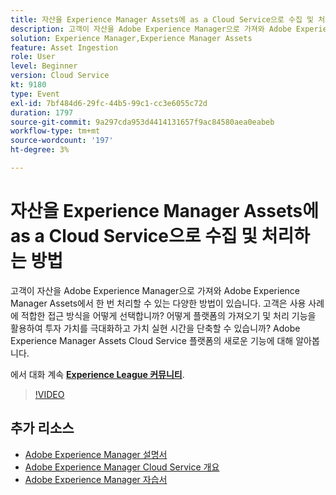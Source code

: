 ```yaml
---
title: 자산을 Experience Manager Assets에 as a Cloud Service으로 수집 및 처리하는 방법
description: 고객이 자산을 Adobe Experience Manager으로 가져와 Adobe Experience Manager Assets에서 한 번 처리할 수 있는 다양한 방법이 있습니다. 고객은 사용 사례에 적합한 접근 방식을 어떻게 선택합니까? 어떻게 플랫폼의 가져오기 및 처리 기능을 활용하여 투자 가치를 극대화하고 가치 실현 시간을 단축할 수 있습니까? Adobe Experience Manager Assets Cloud Service 플랫폼의 새로운 기능에 대해 알아봅니다.
solution: Experience Manager,Experience Manager Assets
feature: Asset Ingestion
role: User
level: Beginner
version: Cloud Service
kt: 9180
type: Event
exl-id: 7bf484d6-29fc-44b5-99c1-cc3e6055c72d
duration: 1797
source-git-commit: 9a297cda953d4414131657f9ac84580aea0eabeb
workflow-type: tm+mt
source-wordcount: '197'
ht-degree: 3%

---
```


# 자산을 Experience Manager Assets에 as a Cloud Service으로 수집 및 처리하는 방법

고객이 자산을 Adobe Experience Manager으로 가져와 Adobe Experience Manager Assets에서 한 번 처리할 수 있는 다양한 방법이 있습니다. 고객은 사용 사례에 적합한 접근 방식을 어떻게 선택합니까? 어떻게 플랫폼의 가져오기 및 처리 기능을 활용하여 투자 가치를 극대화하고 가치 실현 시간을 단축할 수 있습니까? Adobe Experience Manager Assets Cloud Service 플랫폼의 새로운 기능에 대해 알아봅니다.

에서 대화 계속 **[Experience League 커뮤니티](https://adobe.ly/2Zq7dlg)**.

>[!VIDEO](https://video.tv.adobe.com/v/337773/?quality=12&learn=on&hidetitle=true)

## 추가 리소스

- [Adobe Experience Manager 설명서](https://experienceleague.adobe.com/docs/experience-manager-cloud-service.html?lang=ko-KR)
- [Adobe Experience Manager Cloud Service 개요](https://experienceleague.adobe.com/docs/experience-manager-cloud-service/overview/home.html)
- [Adobe Experience Manager 자습서](https://experienceleague.adobe.com/docs/experience-manager-tutorials.html)

